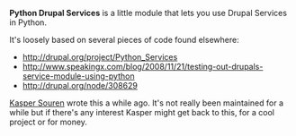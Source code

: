**Python Drupal Services** is a little module that lets you use Drupal Services in Python.

It's loosely based on several pieces of code found elsewhere:

* http://drupal.org/project/Python_Services
* http://www.speakingx.com/blog/2008/11/21/testing-out-drupals-service-module-using-python
* http://drupal.org/node/308629


[Kasper Souren](http://guaka.org/) wrote this a while ago. It's not really been maintained 
for a while but if there's any interest Kasper might get back to this, for a cool project or for money.
